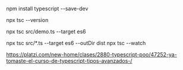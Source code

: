 npm install typescript --save-dev 

npx tsc --version

npx tsc src/demo.ts --target es6

npx tsc src/*.ts --target es6 --outDir dist
npx tsc --watch


https://platzi.com/new-home/clases/2880-typescript-poo/47252-ya-tomaste-el-curso-de-typescript-tipos-avanzados-/
